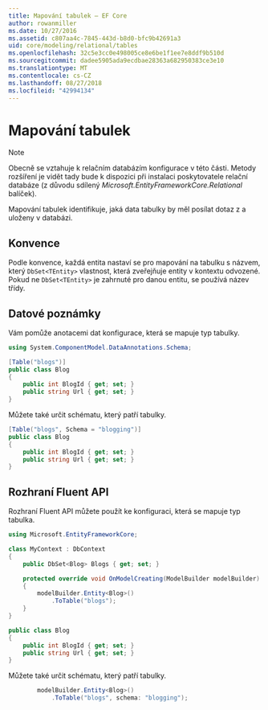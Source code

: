 ```yaml
---
title: Mapování tabulek – EF Core
author: rowanmiller
ms.date: 10/27/2016
ms.assetid: c807aa4c-7845-443d-b8d0-bfc9b42691a3
uid: core/modeling/relational/tables
ms.openlocfilehash: 32c5e3cc0e498005ce8e6be1f1ee7e8ddf9b510d
ms.sourcegitcommit: dadee5905ada9ecdbae28363a682950383ce3e10
ms.translationtype: MT
ms.contentlocale: cs-CZ
ms.lasthandoff: 08/27/2018
ms.locfileid: "42994134"
---
```

# <a name="table-mapping"></a>Mapování tabulek

> [!NOTE]  
> Obecně se vztahuje k relačním databázím konfigurace v této části. Metody rozšíření je vidět tady bude k dispozici při instalaci poskytovatele relační databáze (z důvodu sdílený *Microsoft.EntityFrameworkCore.Relational* balíček).

Mapování tabulek identifikuje, jaká data tabulky by měl posílat dotaz z a uloženy v databázi.

## <a name="conventions"></a>Konvence

Podle konvence, každá entita nastaví se pro mapování na tabulku s názvem, který `DbSet<TEntity>` vlastnost, která zveřejňuje entity v kontextu odvozené. Pokud ne `DbSet<TEntity>` je zahrnuté pro danou entitu, se používá název třídy.

## <a name="data-annotations"></a>Datové poznámky

Vám pomůže anotacemi dat konfigurace, která se mapuje typ tabulky.

``` csharp
using System.ComponentModel.DataAnnotations.Schema;
```
``` csharp
[Table("blogs")]
public class Blog
{
    public int BlogId { get; set; }
    public string Url { get; set; }
}
```

Můžete také určit schématu, který patří tabulky.

``` csharp
[Table("blogs", Schema = "blogging")]
public class Blog
{
    public int BlogId { get; set; }
    public string Url { get; set; }
}
```

## <a name="fluent-api"></a>Rozhraní Fluent API

Rozhraní Fluent API můžete použít ke konfiguraci, která se mapuje typ tabulka.

``` csharp
using Microsoft.EntityFrameworkCore;
```
``` csharp
class MyContext : DbContext
{
    public DbSet<Blog> Blogs { get; set; }

    protected override void OnModelCreating(ModelBuilder modelBuilder)
    {
        modelBuilder.Entity<Blog>()
            .ToTable("blogs");
    }
}

public class Blog
{
    public int BlogId { get; set; }
    public string Url { get; set; }
}
```

Můžete také určit schématu, který patří tabulky.

<!-- [!code-csharp[Main](samples/core/relational/Modeling/FluentAPI/Samples/Relational/TableAndSchema.cs?highlight=2)] -->
``` csharp
        modelBuilder.Entity<Blog>()
            .ToTable("blogs", schema: "blogging");
```
